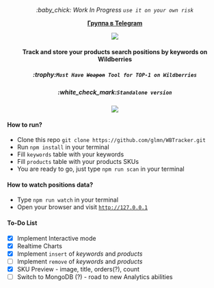 <p align="center"><i>:baby_chick: Work In Progress <code>use it on your own risk</code></i></p>
<p align="center"><b><a href="https://t.me/+gyce99iRxNwyOWQy">Группа в Telegram</a></b></p>
<p align="center"><img img src="https://user-images.githubusercontent.com/1326151/163515423-5dc79c03-aa3f-42a8-946b-6f53911c7b61.png"></p>
<h4 align="center">Track and store your products search positions by keywords on Wildberries</h4>
<h5 align="center">:trophy:<code>Must Have <s>Weapon</s> Tool for TOP-1 on Wildberries</code></h5>
<h5 align="center">:white_check_mark:<code>Standalone version</code></h5>

<p align="center"><img img src="https://user-images.githubusercontent.com/1326151/168189382-8e579f3d-3430-405a-8ea5-140c01918599.png"></p>

#### How to run?
- Clone this repo ```git clone https://github.com/glmn/WBTracker.git```
- Run <code>npm install</code> in your terminal
- Fill <code>keywords</code> table with your keywords
- Fill <code>products</code> table with your products SKUs
- You are ready to go, just type <code>npm run scan</code> in your terminal

#### How to watch positions data?
- Type <code>npm run watch</code> in your terminal
- Open your browser and visit <code>http://127.0.0.1</code>

#### To-Do List
- [x] Implement Interactive mode
- [x] Realtime Charts
- [x] Implement <code>insert</code> of *keywords* and *products*
- [ ] Implement <code>remove</code> of *keywords* and *products*
- [x] SKU Preview - image, title, orders(?), count
- [ ] Switch to MongoDB (?) - road to new Analytics abilities

